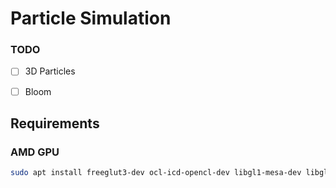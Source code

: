 # Particle Simulation
### TODO
- [ ] 3D Particles
- [ ] Bloom 


## Requirements

### AMD GPU
```bash
sudo apt install freeglut3-dev ocl-icd-opencl-dev libgl1-mesa-dev libglew-dev mesa-opencl-icd
```
